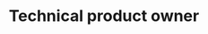 ---
title: Technical product owner
grid_image: /img/fillbuild.jpg
location: Amsterdam
salary: 4500
workweek_hours: 40
image: /img/fillcover.webp
wat_is_vereist_markdown: | 
    * WO denk en werkniveau, aantoonbare commerciele ervaring en strategisch sterk onderlegd.
    * worstvingertjes
    * Mandarijntjes
    * etc
    * Goed in engels ofzo
    * Bedenk maar wat
wat_krijg_je_markdown: |
    * Honder DUIZEND euro super blij meeeee eghehrjgehjdas hdakskjh
    * Ervaring
    * Werkweekje
    * Af en toe vakantie
    * Niet werken in het weekend
    * Lekkerwijf als werkgever
    * Hele mooie website
timeline_blocks: 
    - title: Werreke
      color: '#444'
      hours: 10
    - title: Werreke
      color: '#666'
      hours: 2
    - title: Werreke
      color: '#888'
      hours: 6
    - title: Werreke
      color: '#aaa'
      hours: 12
    - title: Werreke
      color: '#bbb'
      hours: 3
    - title: Werreke
      color: '#ccc'
      hours: 7
---